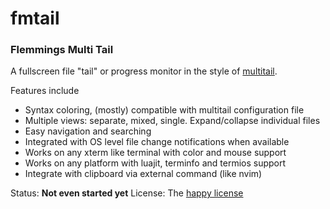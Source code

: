 # fmtail
### Flemmings Multi Tail

A fullscreen file "tail" or progress monitor in the style of [multitail](https://www.vanheusden.com/multitail).

Features include
* Syntax coloring, (mostly) compatible with multitail configuration file
* Multiple views: separate, mixed, single. Expand/collapse individual files
* Easy navigation and searching
* Integrated with OS level file change notifications when available
* Works on any xterm like terminal with color and mouse support
* Works on any platform with luajit, terminfo and termios support
* Integrate with clipboard via external command (like nvim)

Status: **Not even started yet**
License: The [happy license](https://github.com/themadsens/fmtail)
